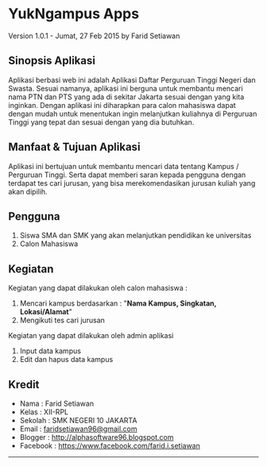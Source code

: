 YukNgampus Apps
===============

Version 1.0.1 - Jumat, 27 Feb 2015
by Farid Setiawan <br>

Sinopsis Aplikasi
-----------------

Aplikasi berbasi web ini adalah Aplikasi Daftar Perguruan Tinggi Negeri dan Swasta.
Sesuai namanya, aplikasi ini berguna untuk membantu mencari nama PTN dan PTS yang ada di sekitar Jakarta sesuai dengan yang kita inginkan.
Dengan aplikasi ini diharapkan para calon mahasiswa dapat dengan mudah untuk menentukan ingin melanjutkan kuliahnya di Perguruan Tinggi yang tepat dan sesuai dengan yang dia butuhkan.

Manfaat & Tujuan Aplikasi
----------------
Aplikasi ini bertujuan untuk membantu mencari data tentang Kampus / Perguruan Tinggi.
Serta dapat memberi saran kepada pengguna dengan terdapat tes cari jurusan, yang bisa merekomendasikan jurusan kuliah yang akan dipilih.

Pengguna
-----------
1. Siswa SMA dan SMK yang akan melanjutkan pendidikan ke universitas
2. Calon Mahasiswa

Kegiatan
--------
Kegiatan yang dapat dilakukan oleh calon mahasiswa : 
  
  1. Mencari kampus berdasarkan : "**Nama Kampus, Singkatan, Lokasi/Alamat**"
  2. Mengikuti tes cari jurusan

  Kegiatan yang dapat dilakukan oleh admin aplikasi
  1. Input data kampus
  2. Edit dan hapus data kampus


Kredit
----------

* Nama				: Farid Setiawan
* Kelas				: XII-RPL
* Sekolah			: SMK NEGERI 10 JAKARTA
* Email				: faridsetiawan96@gmail.com
* Blogger			: http://alphasoftware96.blogspot.com
* Facebook			: https://www.facebook.com/farid.i.setiawan

----------